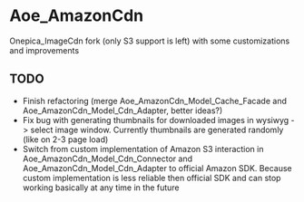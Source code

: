 Aoe_AmazonCdn
=============

Onepica_ImageCdn fork (only S3 support is left) with some customizations and improvements

## TODO
- Finish refactoring (merge Aoe_AmazonCdn_Model_Cache_Facade and Aoe_AmazonCdn_Model_Cdn_Adapter, better ideas?)
- Fix bug with generating thumbnails for downloaded images in wysiwyg -> select image window.
Currently thumbnails are generated randomly (like on 2-3 page load)
- Switch from custom implementation of Amazon S3 interaction in Aoe_AmazonCdn_Model_Cdn_Connector
and Aoe_AmazonCdn_Model_Cdn_Adapter to official Amazon SDK. Because custom implementation is less reliable then official
SDK and can stop working basically at any time in the future
